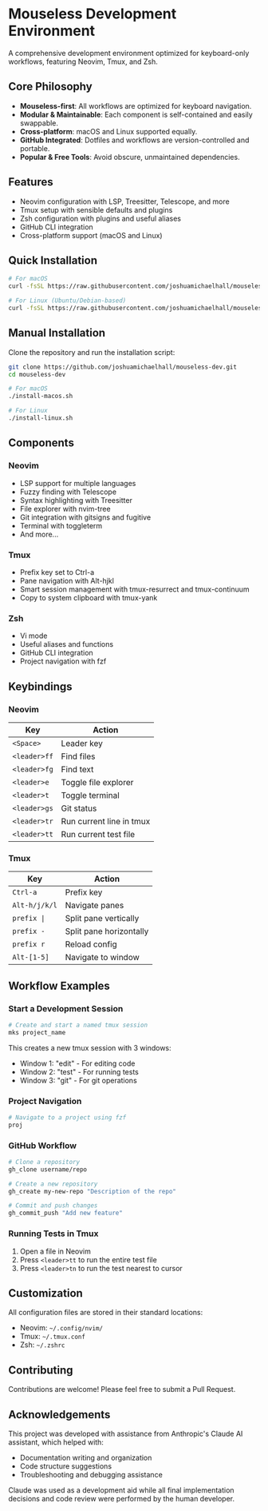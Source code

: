 # Mouseless Development Environment

A comprehensive development environment optimized for keyboard-only workflows, featuring Neovim, Tmux, and Zsh.

## Core Philosophy

- **Mouseless-first**: All workflows are optimized for keyboard navigation.
- **Modular & Maintainable**: Each component is self-contained and easily swappable.
- **Cross-platform**: macOS and Linux supported equally.
- **GitHub Integrated**: Dotfiles and workflows are version-controlled and portable.
- **Popular & Free Tools**: Avoid obscure, unmaintained dependencies.

## Features

- Neovim configuration with LSP, Treesitter, Telescope, and more
- Tmux setup with sensible defaults and plugins
- Zsh configuration with plugins and useful aliases
- GitHub CLI integration
- Cross-platform support (macOS and Linux)

## Quick Installation

```bash
# For macOS
curl -fsSL https://raw.githubusercontent.com/joshuamichaelhall/mouseless-dev/main/install-macos.sh | zsh

# For Linux (Ubuntu/Debian-based)
curl -fsSL https://raw.githubusercontent.com/joshuamichaelhall/mouseless-dev/main/install-linux.sh | bash
```

## Manual Installation

Clone the repository and run the installation script:

```bash
git clone https://github.com/joshuamichaelhall/mouseless-dev.git
cd mouseless-dev

# For macOS
./install-macos.sh

# For Linux
./install-linux.sh
```

## Components

### Neovim

- LSP support for multiple languages
- Fuzzy finding with Telescope
- Syntax highlighting with Treesitter
- File explorer with nvim-tree
- Git integration with gitsigns and fugitive
- Terminal with toggleterm
- And more...

### Tmux

- Prefix key set to Ctrl-a
- Pane navigation with Alt-hjkl
- Smart session management with tmux-resurrect and tmux-continuum
- Copy to system clipboard with tmux-yank

### Zsh

- Vi mode
- Useful aliases and functions
- GitHub CLI integration
- Project navigation with fzf

## Keybindings

### Neovim

| Key          | Action                 |
|--------------|------------------------|
| `<Space>`    | Leader key             |
| `<leader>ff` | Find files             |
| `<leader>fg` | Find text              |
| `<leader>e`  | Toggle file explorer   |
| `<leader>t`  | Toggle terminal        |
| `<leader>gs` | Git status             |
| `<leader>tr` | Run current line in tmux|
| `<leader>tt` | Run current test file  |

### Tmux

| Key         | Action                 |
|-------------|------------------------|
| `Ctrl-a`    | Prefix key             |
| `Alt-h/j/k/l` | Navigate panes      |
| `prefix \|` | Split pane vertically  |
| `prefix -`  | Split pane horizontally|
| `prefix r`  | Reload config          |
| `Alt-[1-5]` | Navigate to window     |

## Workflow Examples

### Start a Development Session

```bash
# Create and start a named tmux session
mks project_name
```

This creates a new tmux session with 3 windows:
- Window 1: "edit" - For editing code
- Window 2: "test" - For running tests
- Window 3: "git" - For git operations

### Project Navigation

```bash
# Navigate to a project using fzf
proj
```

### GitHub Workflow

```bash
# Clone a repository
gh_clone username/repo

# Create a new repository
gh_create my-new-repo "Description of the repo"

# Commit and push changes
gh_commit_push "Add new feature"
```

### Running Tests in Tmux

1. Open a file in Neovim
2. Press `<leader>tt` to run the entire test file
3. Press `<leader>tn` to run the test nearest to cursor

## Customization

All configuration files are stored in their standard locations:

- Neovim: `~/.config/nvim/`
- Tmux: `~/.tmux.conf`
- Zsh: `~/.zshrc`

## Contributing

Contributions are welcome! Please feel free to submit a Pull Request.

## Acknowledgements

This project was developed with assistance from Anthropic's Claude AI assistant, which helped with:
- Documentation writing and organization
- Code structure suggestions
- Troubleshooting and debugging assistance

Claude was used as a development aid while all final implementation decisions and code review were performed by the human developer.
